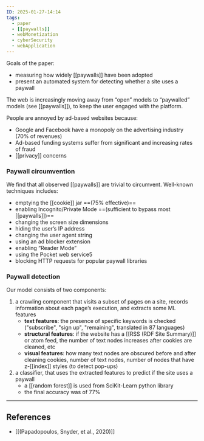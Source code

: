 ```yaml
---
ID: 2025-01-27-14:14
tags:
  - paper
  - [[paywalls]]
  - webMonetization
  - cyberSecurity
  - webApplication
---
```

Goals of the paper:
- measuring how widely [[paywalls]] have been adopted
- present an automated system for detecting whether a site uses a paywall

The web is increasingly moving away from “open” models to “paywalled” models (see [[paywalls]]), to keep the user engaged with the platform.

People are annoyed by ad-based websites because:
- Google and Facebook have a monopoly on the advertising industry (70% of revenues)
- Ad-based funding systems suffer from significant and increasing rates of fraud
- [[privacy]] concerns

### Paywall circumvention

We find that all observed [[paywalls]] are trivial to circumvent. Well-known techniques includes:
- emptying the [[cookie]] jar ==(75% effective)==
- enabling Incognito/Private Mode ==(sufficient to bypass most [[paywalls]])==
- changing the screen size dimensions
- hiding the user’s IP address
- changing the user agent string
- using an ad blocker extension
- enabling “Reader Mode”
- using the Pocket web service5
- blocking HTTP requests for popular paywall libraries

### Paywall detection

Our model consists of two components:
1. a crawling component that visits a subset of pages on a site, records information about each page’s execution, and extracts some ML features
	- **text features**: the presence of specific keywords is checked ("subscribe", "sign up", "remaining", translated in 87 languages)
	- **structural features**: if the website has a [[RSS (RDF Site Summary)]] or atom feed, the number of text nodes increases after cookies are cleaned, etc
	- **visual features**: how many text nodes are obscured before and after cleaning cookies, number of text nodes, number of nodes that have z-[[index]] styles (to detect pop-ups)
2. a classifier, that uses the extracted features to predict if the site uses a paywall
	- a [[random forest]] is used from SciKit-Learn python library
	- the final accuracy was of 77%

---
## References
- [[(Papadopoulos, Snyder, et al., 2020)]]